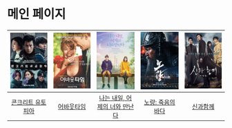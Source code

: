 # 메인 페이지

|![콘크리트 유토피아](src/콘크리트.jpg)|![어바웃타임](src/어바웃.jpg)|![나는 내일, 어제의 너와 만난다](src/ljh_picture.jpg)|![노량: 죽음의 바다](src/노량.jpg)|![신과함께: 죄와 벌](src/신과함께.jpg)|  
|:---:|:---:|:---:|:---:|:---:|  
|[콘크리트 유토피아](movie/su.md)|[어바웃타임](movie/smw.md)|[나는 내일, 어제의 너와 만난다](movie/ljh.md)|[노량: 죽음의 바다](movie/kms.md)|[신과함께](movie/lss.md)|  
